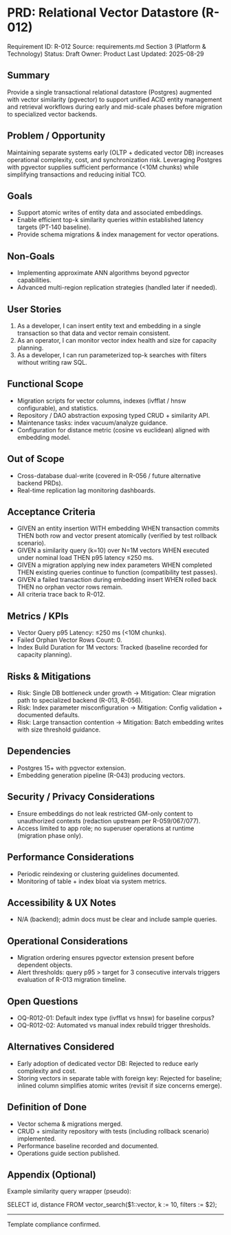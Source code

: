 # PRD: Relational Vector Datastore (R-012)

Requirement ID: R-012
Source: requirements.md Section 3 (Platform & Technology)
Status: Draft
Owner: Product
Last Updated: 2025-08-29

## Summary

Provide a single transactional relational datastore (Postgres) augmented with vector similarity (pgvector) to support unified ACID entity management and retrieval workflows during early and mid-scale phases before migration to specialized vector backends.

## Problem / Opportunity

Maintaining separate systems early (OLTP + dedicated vector DB) increases operational complexity, cost, and synchronization risk. Leveraging Postgres with pgvector supplies sufficient performance (<10M chunks) while simplifying transactions and reducing initial TCO.

## Goals

- Support atomic writes of entity data and associated embeddings.
- Enable efficient top-k similarity queries within established latency targets (PT-140 baseline).
- Provide schema migrations & index management for vector operations.

## Non-Goals

- Implementing approximate ANN algorithms beyond pgvector capabilities.
- Advanced multi-region replication strategies (handled later if needed).

## User Stories

1. As a developer, I can insert entity text and embedding in a single transaction so that data and vector remain consistent.
2. As an operator, I can monitor vector index health and size for capacity planning.
3. As a developer, I can run parameterized top-k searches with filters without writing raw SQL.

## Functional Scope

- Migration scripts for vector columns, indexes (ivfflat / hnsw configurable), and statistics.
- Repository / DAO abstraction exposing typed CRUD + similarity API.
- Maintenance tasks: index vacuum/analyze guidance.
- Configuration for distance metric (cosine vs euclidean) aligned with embedding model.

## Out of Scope

- Cross-database dual-write (covered in R-056 / future alternative backend PRDs).
- Real-time replication lag monitoring dashboards.

## Acceptance Criteria

- GIVEN an entity insertion WITH embedding WHEN transaction commits THEN both row and vector present atomically (verified by test rollback scenario).
- GIVEN a similarity query (k=10) over N=1M vectors WHEN executed under nominal load THEN p95 latency ≤250 ms.
- GIVEN a migration applying new index parameters WHEN completed THEN existing queries continue to function (compatibility test passes).
- GIVEN a failed transaction during embedding insert WHEN rolled back THEN no orphan vector rows remain.
- All criteria trace back to R-012.

## Metrics / KPIs

- Vector Query p95 Latency: ≤250 ms (<10M chunks).
- Failed Orphan Vector Rows Count: 0.
- Index Build Duration for 1M vectors: Tracked (baseline recorded for capacity planning).

## Risks & Mitigations

- Risk: Single DB bottleneck under growth → Mitigation: Clear migration path to specialized backend (R-013, R-056).
- Risk: Index parameter misconfiguration → Mitigation: Config validation + documented defaults.
- Risk: Large transaction contention → Mitigation: Batch embedding writes with size threshold guidance.

## Dependencies

- Postgres 15+ with pgvector extension.
- Embedding generation pipeline (R-043) producing vectors.

## Security / Privacy Considerations

- Ensure embeddings do not leak restricted GM-only content to unauthorized contexts (redaction upstream per R-059/067/077).
- Access limited to app role; no superuser operations at runtime (migration phase only).

## Performance Considerations

- Periodic reindexing or clustering guidelines documented.
- Monitoring of table + index bloat via system metrics.

## Accessibility & UX Notes

- N/A (backend); admin docs must be clear and include sample queries.

## Operational Considerations

- Migration ordering ensures pgvector extension present before dependent objects.
- Alert thresholds: query p95 > target for 3 consecutive intervals triggers evaluation of R-013 migration timeline.

## Open Questions

- OQ-R012-01: Default index type (ivfflat vs hnsw) for baseline corpus?
- OQ-R012-02: Automated vs manual index rebuild trigger thresholds.

## Alternatives Considered

- Early adoption of dedicated vector DB: Rejected to reduce early complexity and cost.
- Storing vectors in separate table with foreign key: Rejected for baseline; inlined column simplifies atomic writes (revisit if size concerns emerge).

## Definition of Done

- Vector schema & migrations merged.
- CRUD + similarity repository with tests (including rollback scenario) implemented.
- Performance baseline recorded and documented.
- Operations guide section published.

## Appendix (Optional)

Example similarity query wrapper (pseudo):

SELECT id, distance
FROM vector_search($1::vector, k := 10, filters := $2);

---
Template compliance confirmed.
